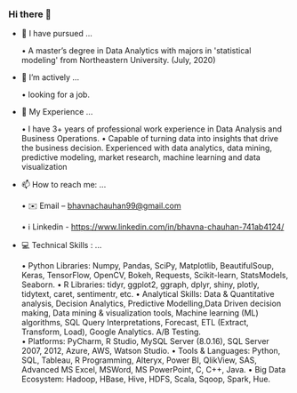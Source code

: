 ### Hi there 👋

- 🔭 I have pursued ...

    • A master’s degree in Data Analytics with majors in 'statistical modeling' from Northeastern University. (July, 2020) 
    
- 🌱 I’m actively ...

    •	looking for a job.
    
- 👯 My Experience ...

    •	I have 3+ years of professional work experience in Data Analysis and Business Operations.
    •	Capable of turning data into insights that drive the business decision. Experienced with data analytics, data mining, predictive modeling, market research,             machine learning and data visualization

- 📫 How to reach me: ...

    •	✉️ Email – bhavnachauhan99@gmail.com
   
    •	ℹ️ Linkedin - https://www.linkedin.com/in/bhavna-chauhan-741ab4124/

- 💻 Technical Skills :  ...

   •	Python Libraries:        Numpy, Pandas, SciPy, Matplotlib, BeautifulSoup, Keras, TensorFlow, OpenCV,    Bokeh, Requests, Scikit-learn, StatsModels, Seaborn.
   •	R Libraries:             tidyr, ggplot2, ggraph, dplyr, shiny, plotly, tidytext, caret, sentimentr, etc.
   •	Analytical Skills:       Data & Quantitative analysis, Decision Analytics, Predictive Modelling,Data Driven decision making, Data mining & visualization tools,                                  Machine learning (ML) algorithms, SQL Query Interpretations, Forecast, ETL (Extract, Transform, Load), Google Analytics. A/B Testing.  
   •	Platforms:               PyCharm, R Studio, MySQL Server (8.0.16), SQL Server 2007, 2012, Azure, AWS, Watson Studio.
   •	Tools & Languages:       Python, SQL, Tableau, R Programming, Alteryx, Power BI, QlikView, SAS, Advanced MS Excel, MSWord, MS PowerPoint, C, C++, Java.
   •	Big Data Ecosystem:      Hadoop, HBase, Hive, HDFS, Scala, Sqoop, Spark, Hue.

